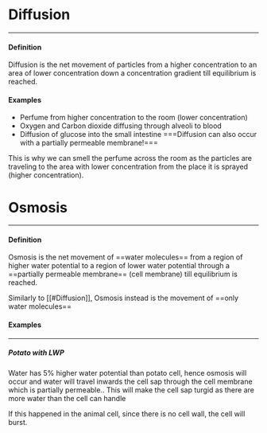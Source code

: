# Diffusion
___

#### Definition
Diffusion is the net movement of particles from a higher concentration to an area of lower concentration down a concentration gradient till equilibrium is reached.

#### Examples
- Perfume from higher concentration to the room (lower concentration)
- Oxygen and Carbon dioxide diffusing through alveoli to blood
- Diffusion of glucose into the small intestine
===Diffusion can also occur with a partially permeable membrane!===

This is why we can smell the perfume across the room as the particles are traveling to the area with lower concentration from the place it is sprayed (higher concentration).

# Osmosis
---

#### Definition
Osmosis is the net movement of ==water molecules== from a region of higher water potential to a region of lower water potential through  a ==partially permeable membrane== (cell membrane) till equilibrium is reached. 

Similarly to [[#Diffusion]], Osmosis instead is the movement of ==only water molecules==

#### Examples
___

##### Potato with LWP

Water has 5% higher water potential than potato cell, hence osmosis will occur and water will travel inwards the cell sap through the cell membrane which is partially permeable.. This will make the cell sap turgid as there are more water than the cell can handle

If this happened in the animal cell, since there is no cell wall, the cell will burst.